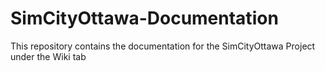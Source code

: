 # SimCityOttawa-Documentation
This repository contains the documentation for the SimCityOttawa Project under the Wiki tab
